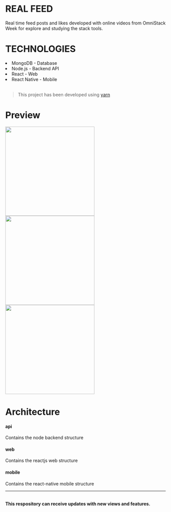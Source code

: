 <h1>REAL FEED</h1>
<span>Real time feed posts and likes developed with online videos from OmniStack Week for explore and studying the stack tools.</span>

<h1>TECHNOLOGIES</h1>
<li>MongoDB - Database</li>
<li>Node.js - Backend API</li>
<li>React - Web</li>
<li>React Native - Mobile</li>

<br>
<blockquote>This project has been developed using <a href="https://yarnpkg.com/pt-BR/" target="_blank">yarn</a></blockquote>

<h1>Preview</h1>
<p float="left">
  <img src="https://i.imgur.com/qfpkTVM.png" width="280px">
  <img src="https://i.imgur.com/ttp08AE.png" width="280px">
  <img src="https://i.imgur.com/xaw61l1.png" width="280px">
</p>

<h1>Architecture</h1>

<h4>api</h1>
<span>Contains the node backend structure</span>

<h4>web</h1>
<span>Contains the reactjs web structure</span>

<h4>mobile</h1>
<span>Contains the react-native mobile structure</span>

<hr>
<br>
<strong>This respository can receive updates with new views and features.</strong>
